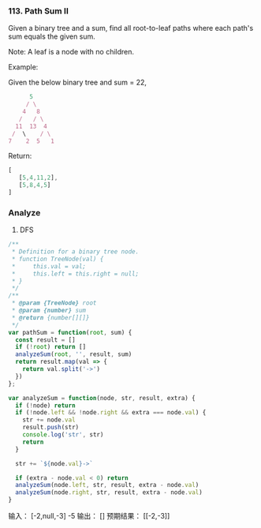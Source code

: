 ### 113. Path Sum II

Given a binary tree and a sum, find all root-to-leaf paths where each path's sum equals the given sum.

Note: A leaf is a node with no children.

Example:

Given the below binary tree and sum = 22,

```js
      5
     / \
    4   8
   /   / \
  11  13  4
 /  \    / \
7    2  5   1
```

Return:

```js
[
   [5,4,11,2],
   [5,8,4,5]
]
```

### Analyze

1. DFS

```js
/**
 * Definition for a binary tree node.
 * function TreeNode(val) {
 *     this.val = val;
 *     this.left = this.right = null;
 * }
 */
/**
 * @param {TreeNode} root
 * @param {number} sum
 * @return {number[][]}
 */
var pathSum = function(root, sum) {
  const result = []
  if (!root) return []
  analyzeSum(root, '', result, sum)
  return result.map(val => {
    return val.split('->')
  })
};

var analyzeSum = function(node, str, result, extra) {
  if (!node) return
  if (!node.left && !node.right && extra === node.val) {
    str += node.val
    result.push(str)
    console.log('str', str)
    return
  }

  str += `${node.val}->`

  if (extra - node.val < 0) return
  analyzeSum(node.left, str, result, extra - node.val)
  analyzeSum(node.right, str, result, extra - node.val)
}
```

输入：
[-2,null,-3]
-5
输出：
[]
预期结果：
[[-2,-3]]